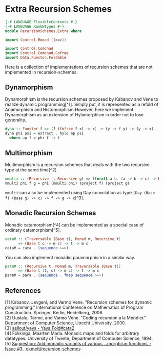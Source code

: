 # Extra Recursion Schemes

```hs
{-# LANGUAGE FlexibleContexts #-}
{-# LANGUAGE RankNTypes #-}
module RecursionSchemes.Extra where

import Control.Monad ((>=>))

import Control.Comonad
import Control.Comonad.Cofree
import Data.Functor.Foldable
```

Here is a collection of implementations of recursion schemes that are not implemented in recursion-schemes.

## Dynamorphism
Dynamorphism is the recursion schemes proposed by Kabanov and Vene to realize dynamic programming[^1]. Simply put, it is represented as a refold of Anamorphism and Histomorphism.However, here we implement Dynamorphism as an extension of Hylomorphism in order not to lose generality.

```hs
dyna :: Functor f => (f (Cofree f x) -> x) -> (y -> f y) -> (y -> x)
dyna phi psi = extract . hylo ap psi
  where ap f = phi f :< f
```

## Multimorphism

Multimorphism is a recursion schemes that deals with the two recursive type at the same time[^2].

```hs
mmulti :: (Recursive f, Recursive g) => (forall a b. (a -> b -> c) -> Base f a -> Base g b -> c) -> f -> g -> c
mmulti phi f g = phi (mmulti phi) (project f) (project g)
```

`mmulti` can also be implemented using Day convolution as type `(Day (Base f) (Base g) -> c) -> f -> g -> c`[^3].

## Monadic Recursion Schemes
Monadic catamorphism[^4] can be implemented as a special case of ordinary catamorphism[^5].

```hs
cataM :: (Traversable (Base t), Monad m, Recursive t)
      => (Base t c -> m c) -> t -> m c
cataM = cata . (sequence >=>)
```

You can also implement monadic paramorphism in a similar way.

```hs
paraM :: (Recursive t, Monad m, Traversable (Base t))
      => (Base t (t, c) -> m c) -> t -> m c
paraM = para . (sequence . fmap sequence >=>)
```


## References
[1] Kabanov, Jevgeni, and Varmo Vene. "Recursion schemes for dynamic programming." International Conference on Mathematics of Program Construction. Springer, Berlin, Heidelberg, 2006.  
[2] Uustalu, Tarmo, and Varmo Vene. "Coding recursion a la Mendler." Department of Computer Science, Utrecht University. 2000.  
[3] [sellout/yaya - Yaya.Fold#cata2](https://github.com/sellout/yaya/blob/d75598e08b4ea85946857f7c0643811b858a9b2b/core/src/Yaya/Fold.hs#L178-L181)  
[4] Fokkinga, Maarten Maria. Monadic maps and folds for arbitrary datatypes. University of Twente, Department of Computer Science, 1994.  
[5] [Suggestion: Add monadic variants of various ...morphism functions. · Issue #3 · ekmett/recursion-schemes](https://github.com/ekmett/recursion-schemes/issues/3)
